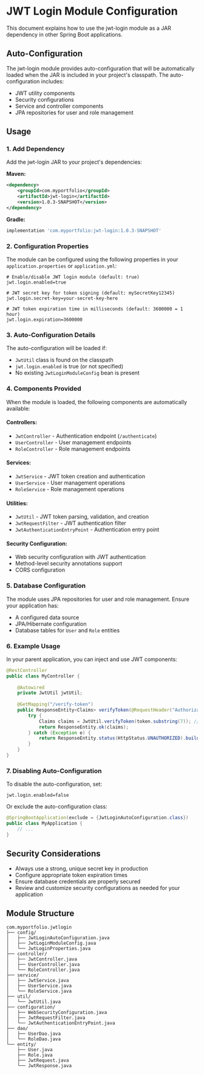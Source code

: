 # JWT Login Module Configuration

This document explains how to use the jwt-login module as a JAR dependency in other Spring Boot applications.

## Auto-Configuration

The jwt-login module provides auto-configuration that will be automatically loaded when the JAR is included in your project's classpath. The auto-configuration includes:

- JWT utility components
- Security configurations
- Service and controller components
- JPA repositories for user and role management

## Usage

### 1. Add Dependency

Add the jwt-login JAR to your project's dependencies:

**Maven:**
```xml
<dependency>
    <groupId>com.myportfolio</groupId>
    <artifactId>jwt-login</artifactId>
    <version>1.0.3-SNAPSHOT</version>
</dependency>
```

**Gradle:**
```gradle
implementation 'com.myportfolio:jwt-login:1.0.3-SNAPSHOT'
```

### 2. Configuration Properties

The module can be configured using the following properties in your `application.properties` or `application.yml`:

```properties
# Enable/disable JWT login module (default: true)
jwt.login.enabled=true

# JWT secret key for token signing (default: mySecretKey12345)
jwt.login.secret-key=your-secret-key-here

# JWT token expiration time in milliseconds (default: 3600000 = 1 hour)
jwt.login.expiration=3600000
```

### 3. Auto-Configuration Details

The auto-configuration will be loaded if:
- `JwtUtil` class is found on the classpath
- `jwt.login.enabled` is true (or not specified)
- No existing `JwtLoginModuleConfig` bean is present

### 4. Components Provided

When the module is loaded, the following components are automatically available:

#### Controllers:
- `JwtController` - Authentication endpoint (`/authenticate`)
- `UserController` - User management endpoints
- `RoleController` - Role management endpoints

#### Services:
- `JwtService` - JWT token creation and authentication
- `UserService` - User management operations
- `RoleService` - Role management operations

#### Utilities:
- `JwtUtil` - JWT token parsing, validation, and creation
- `JwtRequestFilter` - JWT authentication filter
- `JwtAuthenticationEntryPoint` - Authentication entry point

#### Security Configuration:
- Web security configuration with JWT authentication
- Method-level security annotations support
- CORS configuration

### 5. Database Configuration

The module uses JPA repositories for user and role management. Ensure your application has:

- A configured data source
- JPA/Hibernate configuration
- Database tables for `User` and `Role` entities

### 6. Example Usage

In your parent application, you can inject and use JWT components:

```java
@RestController
public class MyController {
    
    @Autowired
    private JwtUtil jwtUtil;
    
    @GetMapping("/verify-token")
    public ResponseEntity<Claims> verifyToken(@RequestHeader("Authorization") String token) {
        try {
            Claims claims = JwtUtil.verifyToken(token.substring(7)); // Remove "Bearer "
            return ResponseEntity.ok(claims);
        } catch (Exception e) {
            return ResponseEntity.status(HttpStatus.UNAUTHORIZED).build();
        }
    }
}
```

### 7. Disabling Auto-Configuration

To disable the auto-configuration, set:

```properties
jwt.login.enabled=false
```

Or exclude the auto-configuration class:

```java
@SpringBootApplication(exclude = {JwtLoginAutoConfiguration.class})
public class MyApplication {
    // ...
}
```

## Security Considerations

- Always use a strong, unique secret key in production
- Configure appropriate token expiration times
- Ensure database credentials are properly secured
- Review and customize security configurations as needed for your application

## Module Structure

```
com.myportfolio.jwtlogin
├── config/
│   ├── JwtLoginAutoConfiguration.java
│   ├── JwtLoginModuleConfig.java
│   └── JwtLoginProperties.java
├── controller/
│   ├── JwtController.java
│   ├── UserController.java
│   └── RoleController.java
├── service/
│   ├── JwtService.java
│   ├── UserService.java
│   └── RoleService.java
├── util/
│   └── JwtUtil.java
├── configuration/
│   ├── WebSecurityConfiguration.java
│   ├── JwtRequestFilter.java
│   └── JwtAuthenticationEntryPoint.java
├── dao/
│   ├── UserDao.java
│   └── RoleDao.java
└── entity/
    ├── User.java
    ├── Role.java
    ├── JwtRequest.java
    └── JwtResponse.java
```
